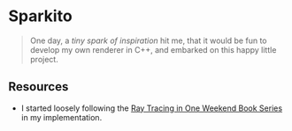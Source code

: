 # Sparkito

> One day, a *tiny spark of inspiration* hit me, that it would be fun to develop
> my own renderer in C++, and embarked on this happy little project.

## Resources
- I started loosely following the [Ray Tracing in One Weekend Book Series](https://raytracing.github.io/) in my implementation.
